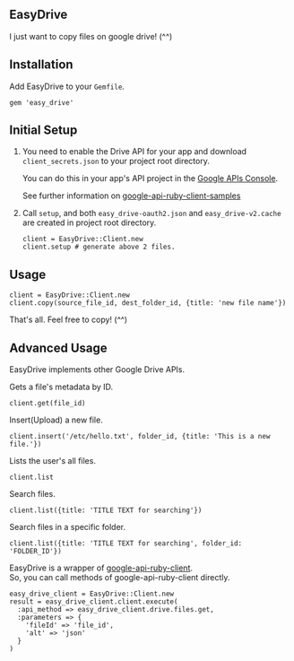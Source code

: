 EasyDrive
----

I just want to copy files on google drive! (^^)

Installation
----

Add EasyDrive to your `Gemfile`.

```
gem 'easy_drive'
```

Initial Setup
----

1. You need to enable the Drive API for your app and download `client_secrets.json` to your project root directory.

    You can do this in your app's API project in the [Google APIs Console](https://code.google.com/apis/console/).

    See further information on [google-api-ruby-client-samples](https://github.com/google/google-api-ruby-client-samples/tree/master/drive)

2. Call `setup`, and both `easy_drive-oauth2.json` and `easy_drive-v2.cache` are created in project root directory.

    ```
    client = EasyDrive::Client.new
    client.setup # generate above 2 files.
    ```

Usage
----

```
client = EasyDrive::Client.new
client.copy(source_file_id, dest_folder_id, {title: 'new file name'})
```

That's all. Feel free to copy! (^^)

Advanced Usage
----

EasyDrive implements other Google Drive APIs.

Gets a file's metadata by ID.

```
client.get(file_id)
```

Insert(Upload) a new file.

```
client.insert('/etc/hello.txt', folder_id, {title: 'This is a new file.'})
```

Lists the user's all files.

```
client.list
```

Search files.

```
client.list({title: 'TITLE TEXT for searching'})
```

Search files in a specific folder.

```
client.list({title: 'TITLE TEXT for searching', folder_id: 'FOLDER_ID'})
```

EasyDrive is a wrapper of [google-api-ruby-client](https://github.com/google/google-api-ruby-client).  
So, you can call methods of google-api-ruby-client directly.

```
easy_drive_client = EasyDrive::Client.new
result = easy_drive_client.client.execute(
  :api_method => easy_drive_client.drive.files.get,
  :parameters => {
    'fileId' => 'file_id',
    'alt' => 'json'
  }
)
```

